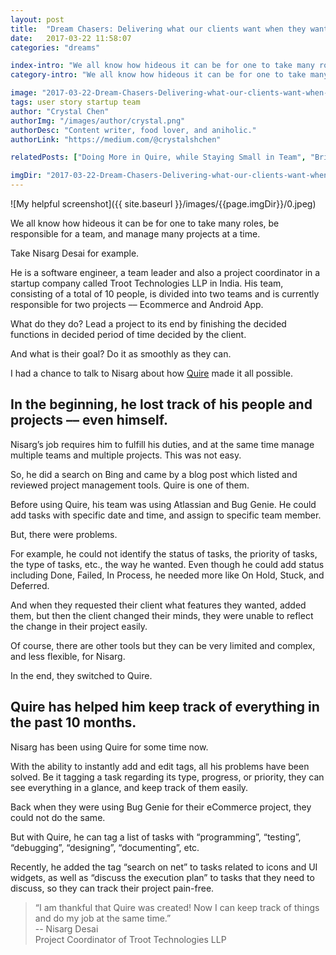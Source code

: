 ```yaml
---
layout: post
title:  "Dream Chasers: Delivering what our clients want when they want."
date:   2017-03-22 11:58:07
categories: "dreams"

index-intro: "We all know how hideous it can be for one to take many roles, be responsible for a team, and manage many projects at a time. Take Nisarg Desai for example. He is a software engineer, a team leader and also a project coordinator in a startup company called Troot Technologies LLP in India..."
category-intro: "We all know how hideous it can be for one to take many roles, be responsible for a team, and manage many projects at a time..."

image: "2017-03-22-Dream-Chasers-Delivering-what-our-clients-want-when-they-want/0.jpeg"
tags: user story startup team
author: "Crystal Chen"
authorImg: "/images/author/crystal.png"
authorDesc: "Content writer, food lover, and aniholic."
authorLink: "https://medium.com/@crystalshchen"

relatedPosts: ["Doing More in Quire, while Staying Small in Team", "Bringing people around the globe in a task manager, and why not a CRM tool"]

imgDir: "2017-03-22-Dream-Chasers-Delivering-what-our-clients-want-when-they-want"
---
```



![My helpful screenshot]({{ site.baseurl }}/images/{{page.imgDir}}/0.jpeg)

We all know how hideous it can be for one to take many roles, be responsible for a team, and manage many projects at a time.

Take Nisarg Desai for example.

He is a software engineer, a team leader and also a project coordinator in a startup company called Troot Technologies LLP in India. His team, consisting of a total of 10 people, is divided into two teams and is currently responsible for two projects –– Ecommerce and Android App.

What do they do? Lead a project to its end by finishing the decided functions in decided period of time decided by the client.

And what is their goal? Do it as smoothly as they can.

I had a chance to talk to Nisarg about how [Quire](https://quire.io/) made it all possible.

## In the beginning, he lost track of his people and projects –– even himself.

Nisarg’s job requires him to fulfill his duties, and at the same time manage multiple teams and multiple projects. This was not easy.

So, he did a search on Bing and came by a blog post which listed and reviewed project management tools. Quire is one of them.

Before using Quire, his team was using Atlassian and Bug Genie. He could add tasks with specific date and time, and assign to specific team member.

But, there were problems.

For example, he could not identify the status of tasks, the priority of tasks, the type of tasks, etc., the way he wanted. Even though he could add status including Done, Failed, In Process, he needed more like On Hold, Stuck, and Deferred.

And when they requested their client what features they wanted, added them, but then the client changed their minds, they were unable to reflect the change in their project easily.

Of course, there are other tools but they can be very limited and complex, and less flexible, for Nisarg.

In the end, they switched to Quire.

## Quire has helped him keep track of everything in the past 10 months.

Nisarg has been using Quire for some time now.

With the ability to instantly add and edit tags, all his problems have been solved. Be it tagging a task regarding its type, progress, or priority, they can see everything in a glance, and keep track of them easily.

Back when they were using Bug Genie for their eCommerce project, they could not do the same.

But with Quire, he can tag a list of tasks with “programming”, “testing”, “debugging”, “designing”, “documenting”, etc.

Recently, he added the tag “search on net” to tasks related to icons and UI widgets, as well as “discuss the execution plan” to tasks that they need to discuss, so they can track their project pain-free.

> “I am thankful that Quire was created! Now I can keep track of things and do my job at the same time.”<br>
> -- Nisarg Desai<br>
> Project Coordinator of Troot Technologies LLP

[jekyll]:      http://jekyllrb.com
[jekyll-gh]:   https://github.com/jekyll/jekyll
[jekyll-help]: https://github.com/jekyll/jekyll-help

